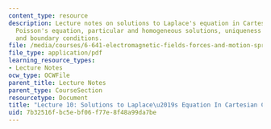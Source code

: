 ```yaml
---
content_type: resource
description: Lecture notes on solutions to Laplace's equation in Cartesian coordinates,
  Poisson's equation, particular and homogeneous solutions, uniqueness of solutions,
  and boundary conditions.
file: /media/courses/6-641-electromagnetic-fields-forces-and-motion-spring-2005/7b32516fbc5ebf06f77e8f48a99da7be_lecture10.pdf
file_type: application/pdf
learning_resource_types:
- Lecture Notes
ocw_type: OCWFile
parent_title: Lecture Notes
parent_type: CourseSection
resourcetype: Document
title: "Lecture 10: Solutions to Laplace\u2019s Equation In Cartesian Coordinates"
uid: 7b32516f-bc5e-bf06-f77e-8f48a99da7be
---
```

